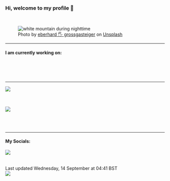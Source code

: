 <h3>Hi, welcome to my profile 👋</h3>

<br />
<figure>
  <img
    src="https://images.unsplash.com/photo-1503389152951-9f343605f61e?crop=entropy&cs=tinysrgb&fit=max&fm=jpg&ixid=MnwyNzQ3MDB8MHwxfHJhbmRvbXx8fHx8fHx8fDE2NjMxMTk5MTI&ixlib=rb-1.2.1&q=80&w=1080&auto=format"
    alt="white mountain during nighttime" 
  />
  <figcaption>Photo by <a
    href="https://unsplash.com/@eberhardgross?utm_source=Profile%20readme&utm_medium=referral">eberhard 🖐 grossgasteiger</a> on <a
    href="https://unsplash.com/?utm_source=Profile%20readme&utm_medium=referral">Unsplash</a></figcaption>
</figure>


<hr />
<h4>I am currently working on:</h4>
<a href=""></a>

<br /><br /><br />

<hr />
<img
  src="https://github-readme-stats.vercel.app/api?username=shanelucy&show_icons=true&theme=calm"
/>
<br /><br /><br />

<img 
  src="https://github-readme-stats.vercel.app/api/top-langs/?username=shanelucy&theme=calm"
/>
<br /><br /><br /><br />
<hr />
<h4>My Socials:</h4>
<a href="https://uk.linkedin.com/in/shane-lucy-4735b616a">
  <img
    src="https://img.shields.io/badge/linkedin%20-%230077B5.svg?&style=for-the-badge&logo=linkedin&logoColor=white"
  />
</a>
<br /><br /><br />
Last updated Wednesday, 14 September at 04:41 BST
<br />
<img
  src="https://github.com/ShaneLucy/ShaneLucy/workflows/README%20build/badge.svg"
/>
